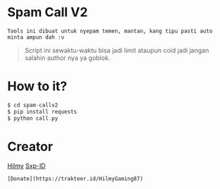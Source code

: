 # Spam Call V2
```
Tools ini dibuat untuk nyepam temen, mantan, kang tipu pasti auto minta ampun dah :v
```
> Script ini sewaktu-waktu bisa jadi limit ataupun coid jadi jangan salahin author nya ya goblok.
# How to it?
```php
$ cd spam-callv2
$ pip install requests
$ python call.py
```
# Creator
[Hilmy](https://github.com/HilmySakti)
[Sxp-ID](https://github.com/Sxp-ID)
```
[Donate](https://trakteer.id/HilmyGaming87)
```
